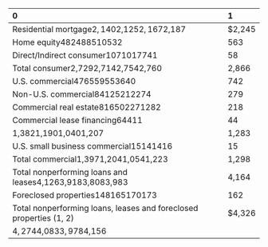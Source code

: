 | 0                                                                  | 1      |
|:-------------------------------------------------------------------|:-------|
| Residential mortgage$2,140$2,125$2,167$2,187                       | $2,245 |
| Home equity482488510532                                            | 563    |
| Direct/Indirect consumer1071017741                                 | 58     |
| Total consumer2,7292,7142,7542,760                                 | 2,866  |
| U.S. commercial476559553640                                        | 742    |
| Non-U.S. commercial84125212274                                     | 279    |
| Commercial real estate816502271282                                 | 218    |
| Commercial lease financing64411                                    | 44     |
| 1,3821,1901,0401,207                                               | 1,283  |
| U.S. small business commercial15141416                             | 15     |
| Total commercial1,3971,2041,0541,223                               | 1,298  |
| Total nonperforming loans and leases4,1263,9183,8083,983           | 4,164  |
| Foreclosed properties148165170173                                  | 162    |
| Total nonperforming loans, leases and foreclosed properties (1, 2) | $4,326 |
| $4,274$4,083$3,978$4,156                                           |        |